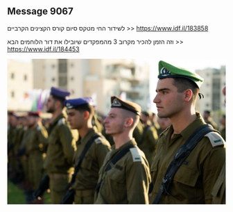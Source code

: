 ## Message 9067

לשידור החי מטקס סיום קורס הקצינים הקרביים >> 
https://www.idf.il/183858

וזה הזמן להכיר מקרוב 3 מהמפקדים שיובילו את דור הלוחמים הבא >> https://www.idf.il/184453

![Photo](./9067/9067_photo.jpg)

